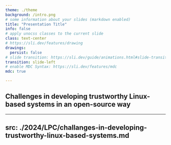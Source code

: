 ```yaml
---
theme: ./theme
background: /intro.png
# some information about your slides (markdown enabled)
title: "Presentation Title"
info: false
# apply unocss classes to the current slide
class: text-center
# https://sli.dev/features/drawing
drawings:
  persist: false
# slide transition: https://sli.dev/guide/animations.html#slide-transitions
transition: slide-left
# enable MDC Syntax: https://sli.dev/features/mdc
mdc: true

---
```


## Challenges in developing trustworthy Linux-based systems in an open-source way

---
src: ./2024/LPC/challanges-in-developing-trustworthy-linux-based-systems.md
---
